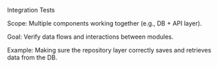 Integration Tests



Scope: Multiple components working together (e.g., DB + API layer).



Goal: Verify data flows and interactions between modules.



Example: Making sure the repository layer correctly saves and retrieves data from the DB.

